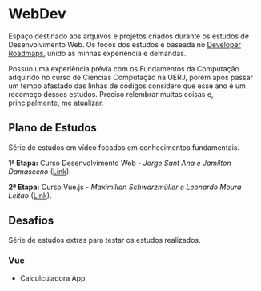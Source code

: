 # WebDev

Espaço destinado aos arquivos e projetos criados durante os estudos de Desenvolvimento Web. Os focos dos estudos é baseada no [Developer Roadmaps](https://roadmap.sh/), unido as minhas experiência e demandas.

Possuo uma experiência prévia com os Fundamentos da Computação adquirido no curso de Ciencias Computação na UERJ, porém após passar um tempo afastado das linhas de códigos considero que esse ano é um recomeço desses estudos. Preciso relembrar muitas coisas e, principalmente, me atualizar.

## Plano de Estudos

Série de estudos em vídeo focados em conhecimentos fundamentais.

**1ª Etapa:** Curso Desenvolvimento Web - *Jorge Sant Ana e Jamilton Damasceno* ([Link](https://www.udemy.com/share/101WqGBUsYcVlXRH4=/)).

**2ª Etapa:** Curso Vue.js - *Maximilian Schwarzmüller e Leonardo Moura Leitao* ([Link](https://www.udemy.com/share/101WwuBUsYcVlXRH4=/)).

## Desafios

Série de estudos extras para testar os estudos realizados.

### Vue
- Calculculadora App
